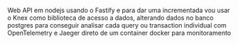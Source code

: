  Web API em nodejs usando o Fastify e para dar uma incrementada vou usar o Knex como biblioteca de acesso a dados, alterando dados no banco postgres para conseguir analisar cada query ou transaction individual com  OpenTelemetry e Jaeger direto de um container docker para monitoramento